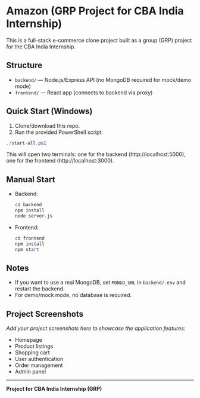 # Amazon (GRP Project for CBA India Internship)

This is a full-stack e-commerce clone project built as a group (GRP) project for the CBA India Internship.

## Structure
- `backend/` — Node.js/Express API (no MongoDB required for mock/demo mode)
- `frontend/` — React app (connects to backend via proxy)

## Quick Start (Windows)
1. Clone/download this repo.
2. Run the provided PowerShell script:

```powershell
./start-all.ps1
```

This will open two terminals: one for the backend (http://localhost:5000), one for the frontend (http://localhost:3000).

## Manual Start
- Backend:
  ```powershell
  cd backend
  npm install
  node server.js
  ```
- Frontend:
  ```powershell
  cd frontend
  npm install
  npm start
  ```

## Notes
- If you want to use a real MongoDB, set `MONGO_URL` in `backend/.env` and restart the backend.
- For demo/mock mode, no database is required.

## Project Screenshots

*Add your project screenshots here to showcase the application features:*

- Homepage
- Product listings
- Shopping cart
- User authentication
- Order management
- Admin panel

---
**Project for CBA India Internship (GRP)**
